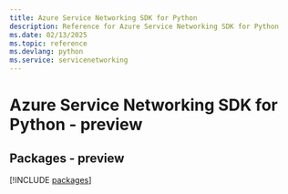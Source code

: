 ```yaml
---
title: Azure Service Networking SDK for Python
description: Reference for Azure Service Networking SDK for Python
ms.date: 02/13/2025
ms.topic: reference
ms.devlang: python
ms.service: servicenetworking
---
```

# Azure Service Networking SDK for Python - preview
## Packages - preview
[!INCLUDE [packages](service-networking-index.md)]